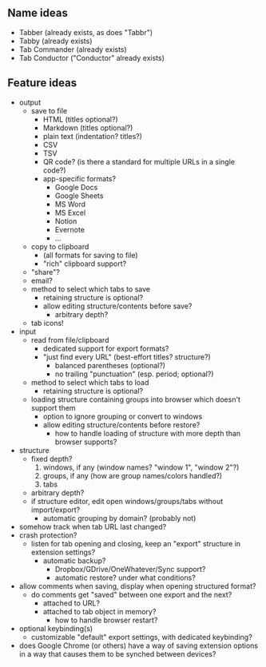## Name ideas

- Tabber (already exists, as does "Tabbr")
- Tabby (already exists)
- Tab Commander (already exists)
- Tab Conductor ("Conductor" already exists)

## Feature ideas

- output
  - save to file
    - HTML (titles optional?)
    - Markdown (titles optional?)
    - plain text (indentation? titles?)
    - CSV
    - TSV
    - QR code? (is there a standard for multiple URLs in a single code?)
    - app-specific formats?
      - Google Docs
      - Google Sheets
      - MS Word
      - MS Excel
      - Notion
      - Evernote
      - …
  - copy to clipboard
    - (all formats for saving to file)
    - "rich" clipboard support?
  - "share"?
  - email?
  - method to select which tabs to save
    - retaining structure is optional?
    - allow editing structure/contents before save?
      - arbitrary depth?
  - tab icons!
- input
  - read from file/clipboard
    - dedicated support for export formats?
    - "just find every URL" (best-effort titles? structure?)
      - balanced parentheses (optional?)
      - no trailing "punctuation" (esp. period; optional?)
  - method to select which tabs to load
    - retaining structure is optional?
  - loading structure containing groups into browser which doesn't support them
    - option to ignore grouping or convert to windows
    - allow editing structure/contents before restore?
      - how to handle loading of structure with more depth than browser
        supports?
- structure
  - fixed depth?
    1. windows, if any (window names? "window 1", "window 2"?)
    2. groups, if any (how are group names/colors handled?)
    3. tabs
  - arbitrary depth?
  - if structure editor, edit open windows/groups/tabs without import/export?
    - automatic grouping by domain? (probably not)
- somehow track when tab URL last changed?
- crash protection?
  - listen for tab opening and closing, keep an "export" structure in extension
    settings?
    - automatic backup?
      - Dropbox/GDrive/OneWhatever/Sync support?
      - automatic restore? under what conditions?
- allow comments when saving, display when opening structured format?
  - do comments get "saved" between one export and the next?
    - attached to URL?
    - attached to tab object in memory?
      - how to handle browser restart?
- optional keybinding(s)
  - customizable "default" export settings, with dedicated keybinding?
- does Google Chrome (or others) have a way of saving extension options in a
  way that causes them to be synched between devices?
